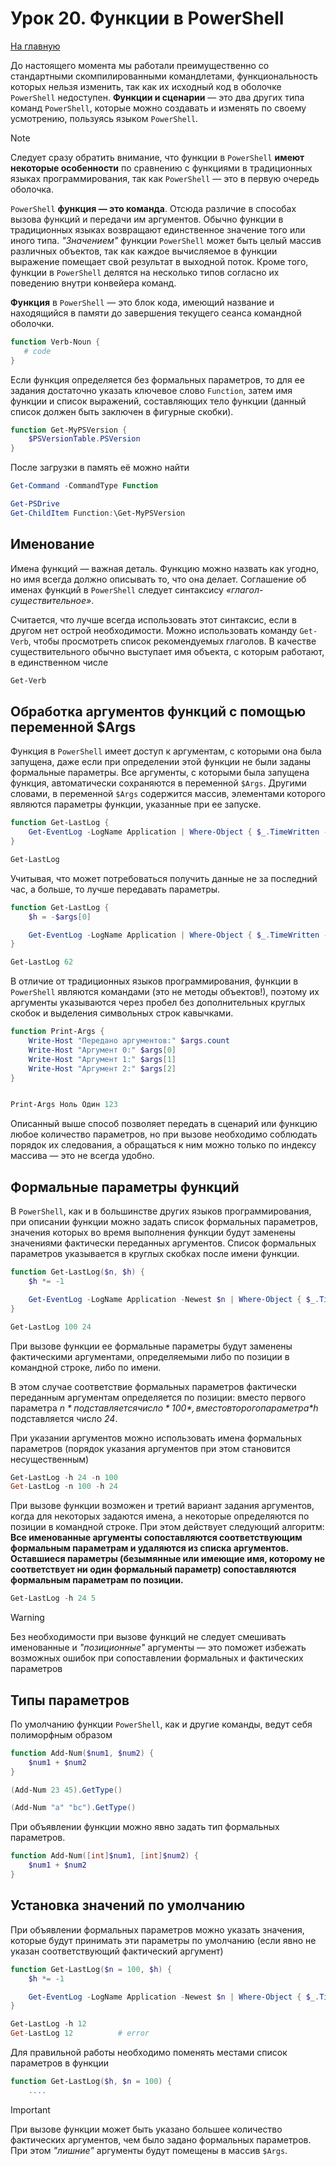 # Урок 20. Функции в PowerShell

[На главную](/mdk0401.github.io)

До настоящего момента мы работали преимущественно со стандартными скомпилированными командлетами, функциональность которых нельзя изменить, так как их исходный код в оболочке `PowerShell` недоступен. **Функции и сценарии** — это два других типа команд `PowerShell`, которые можно создавать и изменять по своему усмотрению, пользуясь языком `PowerShell`. 

> [!NOTE] 
> Следует сразу обратить внимание, что функции в `PowerShell` **имеют некоторые особенности** по сравнению с функциями в традиционных языках программирования, так как `PowerShell` — это в первую очередь оболочка. 

`PowerShell` **функция — это команда**. Отсюда различие в способах вызова функций и передачи им аргументов. Обычно функции в традиционных языках возвращают единственное значение того или иного типа. *"Значением"* функции `PowerShell` может быть целый массив различных объектов, так как каждое вычисляемое в функции выражение помещает свой результат в выходной поток. Кроме того, функции в `PowerShell` делятся на несколько типов согласно их поведению внутри конвейера команд. 

**Функция** в `PowerShell` — это блок кода, имеющий название и находящийся в памяти до завершения текущего сеанса командной оболочки.

```powershell
function Verb-Noun {
   # code
}
```

Если функция определяется без формальных параметров, то для ее задания достаточно указать ключевое слово `Function`, затем имя функции и список выражений,  составляющих тело функции (данный список должен быть заключен в фигурные скобки).

```powershell
function Get-MyPSVersion {
    $PSVersionTable.PSVersion
}
```

После загрузки в память её можно найти

```powershell
Get-Command -CommandType Function

Get-PSDrive
Get-ChildItem Function:\Get-MyPSVersion
```

## Именование
Имена функций — важная деталь. Функцию  можно назвать как угодно, но имя всегда должно описывать то, что она делает. Соглашение об именах функций в `PowerShell` следует синтаксису *«глагол-существительное»*. 

Считается, что лучше всегда использовать этот синтаксис, если в другом нет острой необходимости. Можно использовать команду `Get-Verb`, чтобы просмотреть список рекомендуемых глаголов. В качестве существительного обычно выступает имя объекта, с которым работают, в единственном числе 

```powershell
Get-Verb
```

## Обработка аргументов функций с помощью переменной $Args 
Функция в `PowerShell` имеет доступ к аргументам, с которыми она была запущена, даже если при определении этой функции не были заданы формальные параметры. Все аргументы, с которыми была запущена функция, автоматически сохраняются в переменной `$Args`. Другими словами, в переменной `$Args` содержится массив, элементами которого являются параметры функции, указанные при ее запуске. 

```powershell
function Get-LastLog {
    Get-EventLog -LogName Application | Where-Object { $_.TimeWritten -ge (Get-Date).AddDays(-1) }
}

Get-LastLog
```

Учитывая, что может потребоваться получить данные не за последний час, а больше, то лучше передавать параметры.

```powershell
function Get-LastLog {
    $h = -$args[0]

    Get-EventLog -LogName Application | Where-Object { $_.TimeWritten -ge (Get-Date).AddHours($h) }
}

Get-LastLog 62
```

В отличие от традиционных языков программирования, функции в `PowerShell` являются командами (это не методы объектов!), поэтому их аргументы указываются через пробел без дополнительных круглых скобок и выделения символьных строк кавычками. 

```powershell
function Print-Args {
    Write-Host "Передано аргументов:" $args.count
    Write-Host "Аргумент 0:" $args[0]
    Write-Host "Аргумент 1:" $args[1] 
    Write-Host "Аргумент 2:" $args[2]
}


Print-Args Ноль Один 123
```

Описанный выше способ позволяет передать в сценарий или функцию любое количество параметров, но при вызове необходимо соблюдать порядок их следования, а обращаться к ним можно только по индексу массива — это не всегда удобно.

## Формальные параметры функций
В `PowerShell`, как и в большинстве других языков программирования, при описании функции можно задать список формальных параметров, значения которых во время выполнения функции будут заменены значениями фактически переданных аргументов. Список формальных параметров указывается в круглых скобках после имени функции. 

```powershell
function Get-LastLog($n, $h) {
    $h *= -1

    Get-EventLog -LogName Application -Newest $n | Where-Object { $_.TimeWritten -ge (Get-Date).AddHours($h) }
}

Get-LastLog 100 24
```

При вызове функции ее формальные параметры будут заменены фактическими аргументами, определяемыми либо по позиции в командной строке, либо по имени.

В этом случае соответствие формальных параметров фактически переданным аргументам определяется по позиции: вместо первого параметра *$n* подставляется число *100*, вместо второго параметра *$h* подставляется число *24*. 

При указании аргументов можно использовать имена формальных параметров (порядок указания аргументов при этом становится несущественным)

```powershell
Get-LastLog -h 24 -n 100
Get-LastLog -n 100 -h 24 
```

При вызове функции возможен и третий вариант задания аргументов, когда для некоторых задаются имена, а некоторые определяются по позиции в командной строке. При этом действует следующий алгоритм: **Все именованные аргументы сопоставляются соответствующим формальным параметрам и удаляются из списка аргументов. Оставшиеся параметры (безымянные или имеющие имя, которому не соответствует ни один формальный параметр) сопоставляются формальным параметрам по позиции.**

```powershell
Get-LastLog -h 24 5
```

> [!WARNING]
> Без необходимости при вызове функций не следует смешивать именованные и *"позиционные"* аргументы — это поможет избежать возможных ошибок при сопоставлении формальных и фактических параметров


## Типы параметров
По умолчанию функции `PowerShell`, как и другие команды, ведут себя полиморфным образом

```powershell
function Add-Num($num1, $num2) {
    $num1 + $num2
}

(Add-Num 23 45).GetType()

(Add-Num "a" "bc").GetType()
```

При объявлении функции можно явно задать тип формальных параметров.

```powershell
function Add-Num([int]$num1, [int]$num2) {
    $num1 + $num2
}
```

## Установка значений по умолчанию
При объявлении формальных параметров можно указать значения, которые будут принимать эти параметры по умолчанию (если явно не указан соответствующий фактический аргумент)

```powershell
function Get-LastLog($n = 100, $h) {
    $h *= -1

    Get-EventLog -LogName Application -Newest $n | Where-Object { $_.TimeWritten -ge (Get-Date).AddHours($h) }
}

Get-LastLog -h 12
Get-LastLog 12          # error
```

Для правильной работы необходимо поменять местами список параметров в функции

```powershell
function Get-LastLog($h, $n = 100) {
    ....
```

> [!IMPORTANT]
> При вызове функции может быть указано большее количество фактических аргументов, чем было задано формальных параметров. При этом *"лишние"* аргументы будут помещены в массив `$Args`. 

